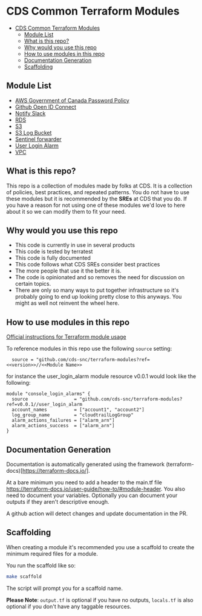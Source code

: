 
# CDS Common Terraform Modules

- [CDS Common Terraform Modules](#cds-common-terraform-modules)
  - [Module List](#module-list)
  - [What is this repo?](#what-is-this-repo)
  - [Why would you use this repo](#why-would-you-use-this-repo)
  - [How to use modules in this repo](#how-to-use-modules-in-this-repo)
  - [Documentation Generation](#documentation-generation)
  - [Scaffolding](#scaffolding)

## Module List

- [AWS Government of Canada Password Policy](aws_goc_password_policy)
- [Github Open ID Connect](gh_oidc_role)
- [Notify Slack](notify_slack)
- [RDS](rds)
- [S3](S3)
- [S3 Log Bucket](S3_log_bucket)
- [Sentinel forwarder](sentinel_forwarder)
- [User Login Alarm](user_login_alarm)
- [VPC](vpc)

## What is this repo?

This repo is a collection of modules made by folks at CDS. It is a collection of policies, best practices, and repeated patterns. You do not have to use these modules but it is recommended by the **SREs** at CDS that you do. If you have a reason for not using one of these modules we'd love to here about it so we can modify them to fit your need.


## Why would you use this repo

- This code is currently in use in several products
- This code is tested by terratest
- This code is fully documented
- This code follows what CDS SREs consider best practices
- The more people that use it the better it is.
- The code is opinionated and so removes the need for discussion on certain topics.
- There are only so many ways to put together infrastructure so it's probably going to end up looking pretty close to this anyways. You might as well not reinvent the wheel here.

## How to use modules in this repo

[Official instructions for Terraform module usage](https://www.terraform.io/docs/language/modules/syntax.html)

To reference modules in this repo use the following `source` setting:

```hcl
  source = "github.com/cds-snc/terraform-modules?ref=<<version>>//<<Module Name>>
```

for instance the user_login_alarm module resource v0.0.1 would look like the following:

```hcl
module "console_login_alarms" {
  source                 = "github.com/cds-snc/terraform-modules?ref=v0.0.1//user_login_alarm
  account_names          = ["account1", "account2"]
  log_group_name         = "cloudtrailLogGroup"
  alarm_actions_failures = ["alarm_arn"]
  alarm_actions_success  = ["alarm_arn"]
}
```

## Documentation Generation

Documentation is automatically generated using the framework (terraform-docs)[https://terraform-docs.io/].

At a bare minimum you need to add a header to the main.tf file https://terraform-docs.io/user-guide/how-to/#module-header. You also need to document your variables. Optionally you can document your outputs if they aren't descriptive enough.

A github action will detect changes and update documentation in the PR.

## Scaffolding

When creating a module it's recommended you use a scaffold to create the minimum required files for a module. 

You run the scaffold like so:

```bash
make scaffold
```

The script will prompt you for a scaffold name.

**Please Note**: `output.tf` is optional if you have no outputs, `locals.tf` is also optional if you don't have any taggable resources.
